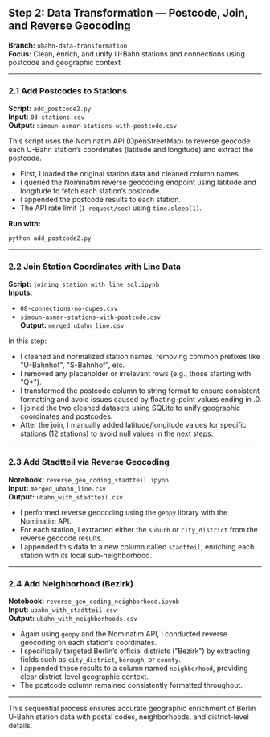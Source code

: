 ## Step 2: Data Transformation — Postcode, Join, and Reverse Geocoding

**Branch:** `ubahn-data-transformation`  
**Focus:** Clean, enrich, and unify U-Bahn stations and connections using postcode and geographic context

---

###  2.1 Add Postcodes to Stations

**Script:** `add_postcode2.py`  
**Input:** `03-stations.csv`  
**Output:** `simoun-asmar-stations-with-postcode.csv`

This script uses the Nominatim API (OpenStreetMap) to reverse geocode each U-Bahn station’s coordinates (latitude and longitude) and extract the postcode.

- First, I loaded the original station data and cleaned column names.
- I queried the Nominatim reverse geocoding endpoint using latitude and longitude to fetch each station’s postcode.
- I appended the postcode results to each station.
- The API rate limit (`1 request/sec`) using `time.sleep(1)`.

**Run with:**
```bash
python add_postcode2.py
```

---

###  2.2 Join Station Coordinates with Line Data

**Script:** `joining_station_with_line_sql.ipynb`  
**Inputs:**
- `08-connections-no-dupes.csv`
- `simoun-asmar-stations-with-postcode.csv`  
**Output:** `merged_ubahn_line.csv`

In this step:
- I cleaned and normalized station names, removing common prefixes like "U-Bahnhof", "S-Bahnhof", etc.
- I removed any placeholder or irrelevant rows (e.g., those starting with "Q*").
- I transformed the postcode column to string format to ensure consistent formatting and avoid issues caused by floating-point values ending in .0.
- I joined the two cleaned datasets using SQLite to unify geographic coordinates and postcodes.
- After the join, I manually added latitude/longitude values for specific stations (12 stations) to avoid null values in the next steps.

---

###  2.3 Add Stadtteil via Reverse Geocoding

**Notebook:** `reverse_geo_coding_stadtteil.ipynb`  
**Input:** `merged_ubahn_line.csv`  
**Output:** `ubahn_with_stadtteil.csv`

- I performed reverse geocoding using the `geopy` library with the Nominatim API.
- For each station, I extracted either the `suburb` or `city_district` from the reverse geocode results.
- I appended this data to a new column called `stadtteil`, enriching each station with its local sub-neighborhood.

---

### 2.4 Add Neighborhood (Bezirk)

**Notebook:** `reverse_geo_coding_neighborhood.ipynb`  
**Input:** `ubahn_with_stadtteil.csv`  
**Output:** `ubahn_with_neighborhoods.csv`

- Again using `geopy` and the Nominatim API, I conducted reverse geocoding on each station’s coordinates.
- I specifically targeted Berlin’s official districts ("Bezirk") by extracting fields such as `city_district`, `borough`, or `county`.
- I appended these results to a column named `neighborhood`, providing clear district-level geographic context.
- The postcode column remained consistently formatted throughout.

---

This sequential process ensures accurate geographic enrichment of Berlin U-Bahn station data with postal codes, neighborhoods, and district-level details.

